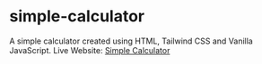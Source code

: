 # simple-calculator
A simple calculator created using HTML, Tailwind CSS and Vanilla JavaScript.
Live Website: [Simple Calculator](https://simple-calculator-160222.netlify.app/)
